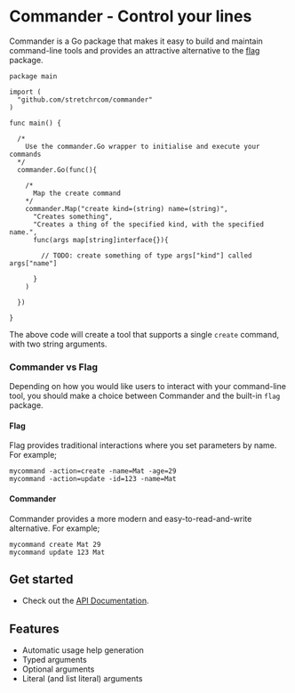 Commander - Control your lines
========= 

Commander is a Go package that makes it easy to build and maintain command-line tools and provides
an attractive alternative to the [flag](http://golang.org/pkg/flag/) package.

    package main

    import (
      "github.com/stretchrcom/commander"
    )

    func main() {

      /*
        Use the commander.Go wrapper to initialise and execute your commands
      */
      commander.Go(func(){

        /*
          Map the create command
        */
        commander.Map("create kind=(string) name=(string)", 
          "Creates something",
          "Creates a thing of the specified kind, with the specified name.",
          func(args map[string]interface{}){
      
            // TODO: create something of type args["kind"] called args["name"]
      
          }
        )

      })

    }

The above code will create a tool that supports a single `create` command, with two string arguments.

### Commander vs Flag

Depending on how you would like users to interact with your command-line tool, you should make a choice between
Commander and the built-in `flag` package.

#### Flag

Flag provides traditional interactions where you set parameters by name.  For example;

    mycommand -action=create -name=Mat -age=29
    mycommand -action=update -id=123 -name=Mat

#### Commander

Commander provides a more modern and easy-to-read-and-write alternative.  For example;

    mycommand create Mat 29
    mycommand update 123 Mat

## Get started

  * Check out the [API Documentation](http://godoc.org/github.com/stretchrcom/commander).

## Features

  * Automatic usage help generation
  * Typed arguments
  * Optional arguments
  * Literal (and list literal) arguments